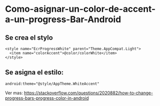 # Como-asignar-un-color-de-accent-a-un-progress-Bar-Android

## Se crea el stylo

```
<style name="EcrProgressWhite" parent="Theme.AppCompat.Light">
  <item name="colorAccent">@color/colorWhite</item>
</style>
```

## Se asigna el estilo:

```
android:theme="@style/AppTheme.WhiteAccent"
```


Ver mas:
https://stackoverflow.com/questions/2020882/how-to-change-progress-bars-progress-color-in-android
